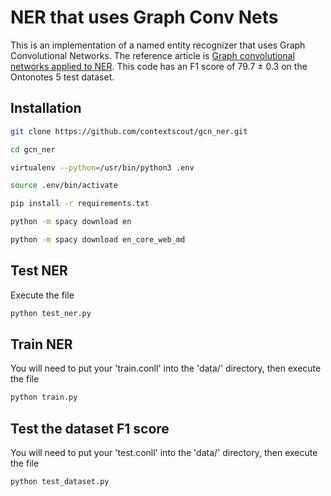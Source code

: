NER that uses Graph Conv Nets
=============================

This is an implementation of a named entity recognizer that uses Graph
Convolutional Networks. The reference article is [Graph convolutional
networks applied to NER](https://arxiv.org). This code has an F1 score
of 79.7 ± 0.3 on the Ontonotes 5 test dataset.


Installation
------------
```bash
git clone https://github.com/contextscout/gcn_ner.git

cd gcn_ner

virtualenv --python=/usr/bin/python3 .env

source .env/bin/activate

pip install -r requirements.txt

python -m spacy download en

python -m spacy download en_core_web_md
```
Test NER
--------
Execute the file
```python
python test_ner.py
```


Train NER
---------
You will need to put your 'train.conll' into the 'data/' directory,
then execute the file
```python
python train.py
```


Test the dataset F1 score
-------------------------
You will need to put your 'test.conll' into the 'data/' directory,
then execute the file
```python
python test_dataset.py
```


